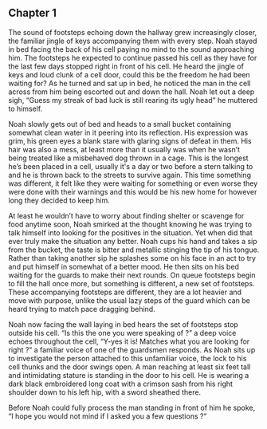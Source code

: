 
## Chapter 1

The sound of footsteps echoing down the hallway grew increasingly closer, the familiar jingle of keys accompanying them with every step. Noah stayed in bed facing the back of his cell paying no mind to the sound approaching him. The footsteps he expected to continue passed his cell as they have for the last few days stopped right in front of his cell. He heard the jingle of keys and loud clunk of a cell door, could this be the freedom he had been waiting for? As he turned and sat up in bed, he noticed the man in the cell across from him being escorted out and down the hall. Noah let out a deep sigh, “Guess my streak of bad luck is still rearing its ugly head” he muttered to himself.

Noah slowly gets out of bed and heads to a small bucket containing somewhat clean water in it peering into its reflection. His expression was grim, his green eyes a blank stare with glaring signs of defeat in them. His hair was also a mess, at least more than it usually was when he wasn’t being treated like a misbehaved dog thrown in a cage. This is the longest he’s been placed in a cell, usually it's a day or two before a stern talking to and he is thrown back to the streets to survive again. This time something was different, it felt like they were waiting for something or even worse they were done with their warnings and this would be his new home for however long they decided to keep him.

At least he wouldn’t have to worry about finding shelter or scavenge for food anytime soon, Noah smirked at the thought knowing he was trying to talk himself into looking for the positives in the situation. Yet when did that ever truly make the situation any better. Noah cups his hand and takes a sip from the bucket, the taste is bitter and metallic stinging the tip of his tongue. Rather than taking another sip he splashes some on his face in an act to try and put himself in somewhat of a better mood. He then sits on his bed waiting for the guards to make their next rounds. On queue footsteps begin to fill the hall once more, but something is different, a new set of footsteps. These accompanying footsteps are different, they are a lot heavier and move with purpose, unlike the usual lazy steps of the guard which can be heard trying to match pace dragging behind.

Noah now facing the wall laying in bed hears the set of footsteps stop outside his cell. “Is this the one you were speaking of ?” a deep voice echoes throughout the cell, “Y-yes it is! Matches what you are looking for right ?” a familiar voice of one of the guardsmen responds. As Noah sits up to investigate the person attached to this unfamiliar voice, the lock to his cell thunks and the door swings open. A man reaching at least six feet tall and intimidating stature is standing in the door to his cell. He is wearing a dark black embroidered long coat with a crimson sash from his right shoulder down to his left hip, with a sword sheathed there. 

Before Noah could fully process the man standing in front of him he spoke, “I hope you would not mind if I asked you a few questions ?”

